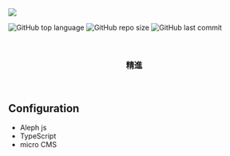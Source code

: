 <img src="https://source.unsplash.com/random/1920x1080">

![GitHub top language](https://img.shields.io/github/languages/top/Ryuyxx/prac-chakra-ts?style=for-the-badge)
![GitHub repo size](https://img.shields.io/github/repo-size/Ryuyxx/prac-chakra-ts?style=for-the-badge)
![GitHub last commit](https://img.shields.io/github/last-commit/Ryuyxx/prac-chakra-ts?style=for-the-badge)

<br />

<h3 align="center">
   精進
</h3>

<br />

## Configuration

- Aleph js
- TypeScript
- micro CMS
